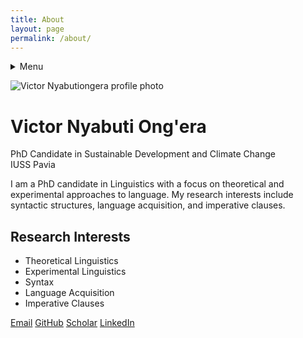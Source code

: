 ```yaml
---
title: About
layout: page
permalink: /about/
---
```

<!-- Navigation -->

<details>
<summary>Menu</summary>

[Home](/)
[About](/about/)
[Tutorials](/tutorials/)
[Publications](/publications/)
[Contact](/contact/)
</details>



![Victor Nyabutiongera profile photo](profile-placeholder.jpg)

# Victor Nyabuti Ong'era

PhD Candidate in Sustainable Development and Climate Change  
IUSS Pavia

I am a PhD candidate in Linguistics with a focus on theoretical and experimental approaches to language. My research interests include syntactic structures, language acquisition, and imperative clauses.

## Research Interests
- Theoretical Linguistics
- Experimental Linguistics
- Syntax
- Language Acquisition
- Imperative Clauses

<!-- Contact -->
[Email](mailto:victor@university.edu) [GitHub](https://github.com/Ongevic) [Scholar](https://scholar.google.com) [LinkedIn](https://linkedin.com)
